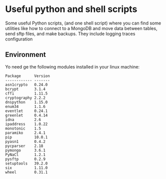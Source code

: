 # Useful python and shell scripts 

Some useful Python scripts, (and one shell script)  where you can find some utilities like how to connect to a MongoDB  and  move data between tables, send sftp files, and make backups.
They include logging traces configuration

## Environment
Yo need ge the following modules installed in your linux machine:

```
Package      Version
------------ -------
asn1crypto   0.24.0 
bcrypt       3.1.4  
cffi         1.11.5 
cryptography 2.2.2  
dnspython    1.15.0 
enum34       1.1.6  
eventlet     0.24.1 
greenlet     0.4.14 
idna         2.6    
ipaddress    1.0.22 
monotonic    1.5    
paramiko     2.4.1  
pip          10.0.1 
pyasn1       0.4.2  
pycparser    2.18   
pymongo      3.6.1  
PyNaCl       1.2.1  
pysftp       0.2.9  
setuptools   39.2.0 
six          1.11.0 
wheel        0.31.1 

```

